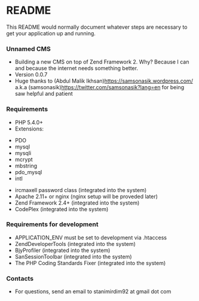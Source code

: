 # README #

This README would normally document whatever steps are necessary to get your application up and running.

### Unnamed CMS ###

* Building a new CMS on top of Zend Framework 2. Why? Because I can and because the internet needs something better.
* Version 0.0.7
* Huge thanks to (Abdul Malik Ikhsan)https://samsonasik.wordpress.com/ a.k.a (samsonasik)https://twitter.com/samsonasik?lang=en for being saw helpful and patient

### Requirements ###

* PHP 5.4.0+
* Extensions:
 - PDO
 - mysql
 - mysqli
 - mcrypt
 - mbstring
 - pdo_mysql
 - intl
* ircmaxell password class (integrated into the system)
* Apache 2.11+ or nginx (nginx setup will be proveded later)
* Zend Framework 2.4+ (integrated into the system)
* CodePlex (integrated into the system)

### Requirements for development ###

* APPLICATION_ENV must be set to development via .htaccess
* ZendDeveloperTools (integrated into the system)
* BjyProfiler (integrated into the system)
* SanSessionToolbar (integrated into the system)
* The PHP Coding Standards Fixer (integrated into the system)

### Contacts ###

* For questions, send an email to stanimirdim92 at gmail dot com